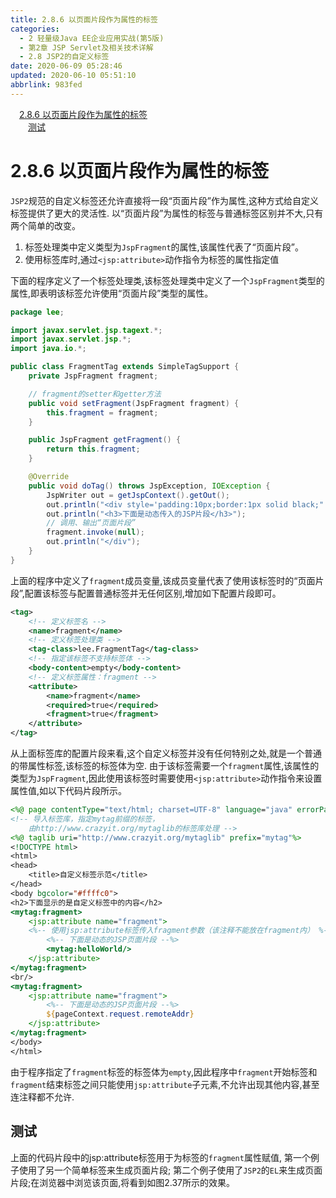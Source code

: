 ```yaml
---
title: 2.8.6 以页面片段作为属性的标签
categories: 
  - 2 轻量级Java EE企业应用实战(第5版)
  - 第2章 JSP Servlet及相关技术详解
  - 2.8 JSP2的自定义标签
date: 2020-06-09 05:28:46
updated: 2020-06-10 05:51:10
abbrlink: 983fed
---
```

<div id='my_toc'><a href="/JavaReadingNotes/983fed/#2-8-6-以页面片段作为属性的标签" class="header_1">2.8.6 以页面片段作为属性的标签</a>&nbsp;<br><a href="/JavaReadingNotes/983fed/#测试" class="header_2">测试</a>&nbsp;<br></div>
<style>.header_1{margin-left: 1em;}.header_2{margin-left: 2em;}.header_3{margin-left: 3em;}.header_4{margin-left: 4em;}.header_5{margin-left: 5em;}.header_6{margin-left: 6em;}</style>
<!--more-->
<script>if (navigator.platform.search('arm')==-1){document.getElementById('my_toc').style.display = 'none';}var e,p = document.getElementsByTagName('p');while (p.length>0) {e = p[0];e.parentElement.removeChild(e);}</script>

<!--end-->
# 2.8.6 以页面片段作为属性的标签
`JSP2`规范的自定义标签还允许直接将一段“页面片段”作为属性,这种方式给自定义标签提供了更大的灵活性.
以“页面片段”为属性的标签与普通标签区别并不大,只有两个简单的改变。
1. 标签处理类中定义类型为`JspFragment`的属性,该属性代表了“页面片段”。
2. 使用标签库时,通过`<jsp:attribute>`动作指令为标签的属性指定值

下面的程序定义了一个标签处理类,该标签处理类中定义了一个`JspFragment`类型的属性,即表明该标签允许使用“页面片段”类型的属性。
```java
package lee;

import javax.servlet.jsp.tagext.*;
import javax.servlet.jsp.*;
import java.io.*;

public class FragmentTag extends SimpleTagSupport {
    private JspFragment fragment;

    // fragment的setter和getter方法
    public void setFragment(JspFragment fragment) {
        this.fragment = fragment;
    }

    public JspFragment getFragment() {
        return this.fragment;
    }

    @Override
    public void doTag() throws JspException, IOException {
        JspWriter out = getJspContext().getOut();
        out.println("<div style='padding:10px;border:1px solid black;" + ";border-radius:20px'>");
        out.println("<h3>下面是动态传入的JSP片段</h3>");
        // 调用、输出“页面片段”
        fragment.invoke(null);
        out.println("</div");
    }
}
```
上面的程序中定义了`fragment`成员变量,该成员变量代表了使用该标签时的“页面片段”,配置该标签与配置普通标签并无任何区别,增加如下配置片段即可。
```xml
<tag>
    <!-- 定义标签名 -->
    <name>fragment</name>
    <!-- 定义标签处理类 -->
    <tag-class>lee.FragmentTag</tag-class>
    <!-- 指定该标签不支持标签体 -->
    <body-content>empty</body-content>
    <!-- 定义标签属性：fragment -->
    <attribute>
        <name>fragment</name>
        <required>true</required>
        <fragment>true</fragment>
    </attribute>
</tag>
```
从上面标签库的配置片段来看,这个自定义标签并没有任何特别之处,就是一个普通的带属性标签,该标签的标签体为空.
由于该标签需要一个`fragment`属性,该属性的类型为`JspFragment`,因此使用该标签时需要使用`<jsp:attribute>`动作指令来设置属性值,如以下代码片段所示。
```jsp
<%@ page contentType="text/html; charset=UTF-8" language="java" errorPage="" %>
<!-- 导入标签库，指定mytag前缀的标签，
    由http://www.crazyit.org/mytaglib的标签库处理 -->
<%@ taglib uri="http://www.crazyit.org/mytaglib" prefix="mytag"%>
<!DOCTYPE html>
<html>
<head>
    <title>自定义标签示范</title>
</head>
<body bgcolor="#ffffc0">
<h2>下面显示的是自定义标签中的内容</h2>
<mytag:fragment>
    <jsp:attribute name="fragment">
    <%-- 使用jsp:attribute标签传入fragment参数（该注释不能放在fragment内） %-->
        <%-- 下面是动态的JSP页面片段 --%>
        <mytag:helloWorld/>
    </jsp:attribute>
</mytag:fragment>
<br/>
<mytag:fragment>
    <jsp:attribute name="fragment">
        <%-- 下面是动态的JSP页面片段 --%>
        ${pageContext.request.remoteAddr}
    </jsp:attribute>
</mytag:fragment>
</body>
</html>
```
由于程序指定了`fragment`标签的标签体为`empty`,因此程序中`fragment`开始标签和`fragment`结束标签之间只能使用`jsp:attribute`子元素,不允许出现其他内容,甚至连注释都不允许.
## 测试
上面的代码片段中的jsp:attribute标签用于为标签的`fragment`属性赋值,
第一个例子使用了另一个简单标签来生成页面片段;
第二个例子使用了`JSP2`的`EL`来生成页面片段;在浏览器中浏览该页面,将看到如图2.37所示的效果。
